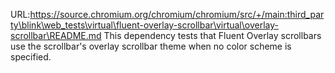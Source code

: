 URL:https://source.chromium.org/chromium/chromium/src/+/main:third_party\blink\web_tests\virtual\fluent-overlay-scrollbar\virtual\overlay-scrollbar\README.md
This dependency tests that Fluent Overlay scrollbars use the scrollbar's
overlay scrollbar theme when no color scheme is specified.
